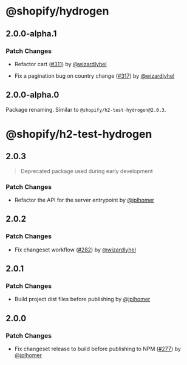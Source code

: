 # @shopify/hydrogen

## 2.0.0-alpha.1

### Patch Changes

- Refactor cart ([#311](https://github.com/Shopify/h2/pull/311)) by [@wizardlyhel](https://github.com/wizardlyhel)

- Fix a pagination bug on country change ([#317](https://github.com/Shopify/h2/pull/317)) by [@wizardlyhel](https://github.com/wizardlyhel)

## 2.0.0-alpha.0

Package renaming. Similar to `@shopify/h2-test-hydrogen@2.0.3`.

# @shopify/h2-test-hydrogen

## 2.0.3

> Deprecated package used during early development

### Patch Changes

- Refactor the API for the server entrypoint by [@jplhomer](https://github.com/jplhomer)

## 2.0.2

### Patch Changes

- Fix changeset workflow ([#282](https://github.com/Shopify/h2/pull/282)) by [@wizardlyhel](https://github.com/wizardlyhel)

## 2.0.1

### Patch Changes

- Build project dist files before publishing by [@jplhomer](https://github.com/jplhomer)

## 2.0.0

### Patch Changes

- Fix changeset release to build before publishing to NPM ([#277](https://github.com/Shopify/h2/pull/277)) by [@jplhomer](https://github.com/jplhomer)
